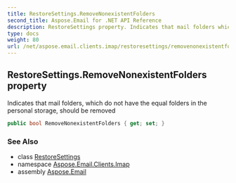 ```yaml
---
title: RestoreSettings.RemoveNonexistentFolders
second_title: Aspose.Email for .NET API Reference
description: RestoreSettings property. Indicates that mail folders which do not have the equal folders in the personal storage should be removed
type: docs
weight: 80
url: /net/aspose.email.clients.imap/restoresettings/removenonexistentfolders/
---
```

## RestoreSettings.RemoveNonexistentFolders property

Indicates that mail folders, which do not have the equal folders in the personal storage, should be removed

```csharp
public bool RemoveNonexistentFolders { get; set; }
```

### See Also

* class [RestoreSettings](../)
* namespace [Aspose.Email.Clients.Imap](../../restoresettings/)
* assembly [Aspose.Email](../../../)


